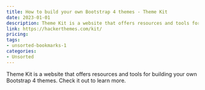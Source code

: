 ```yaml
---
title: How to build your own Bootstrap 4 themes - Theme Kit
date: 2023-01-01
description: Theme Kit is a website that offers resources and tools for building your own Bootstrap 4 themes. Check it out to learn more.
link: https://hackerthemes.com/kit/
pricing: 
tags: 
- unsorted-bookmarks-1 
categories: 
- Unsorted 
---
```


Theme Kit is a website that offers resources and tools for building your own Bootstrap 4 themes. Check it out to learn more.